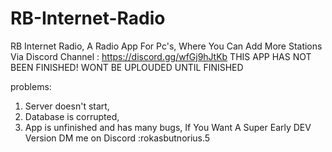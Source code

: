 # RB-Internet-Radio
RB Internet Radio, A Radio App For Pc's, Where You Can Add More Stations Via Discord Channel : https://discord.gg/wfGj9hJtKb
THIS APP HAS NOT BEEN FINISHED! WONT BE UPLOUDED UNTIL FINISHED

problems:
1. Server doesn't start,
2. Database is corrupted,
3. App is unfinished and has many bugs,
   If You Want A Super Early DEV Version DM me on Discord :rokasbutnorius.5
